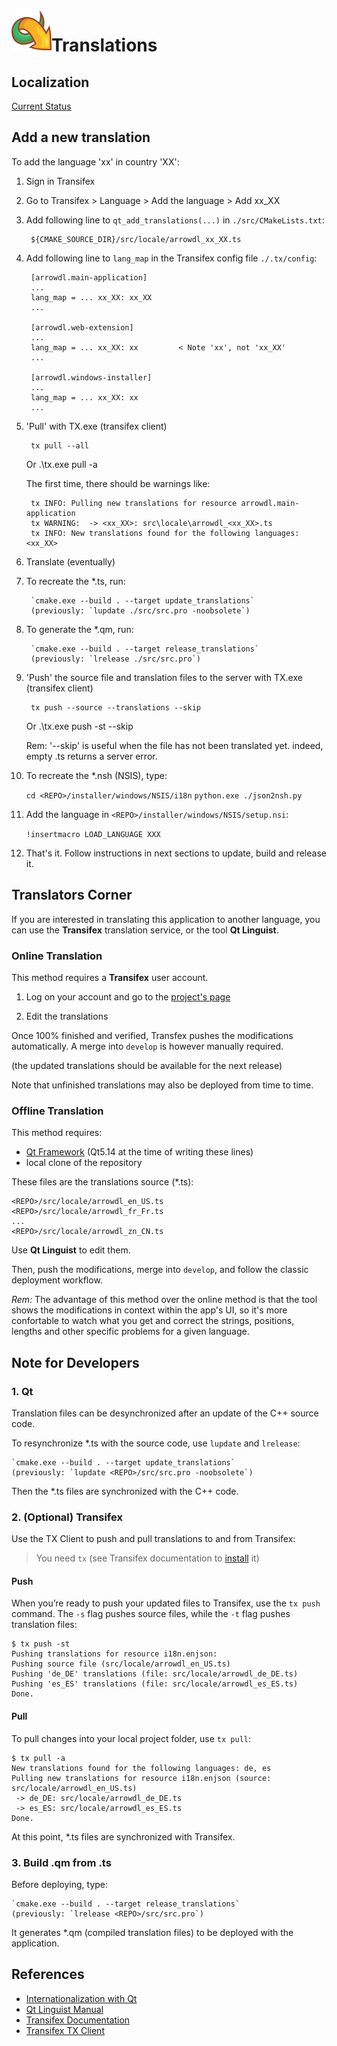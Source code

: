 <img align="left" src="./src/resources/logo/icon64.png">

# Translations

## Localization

[Current Status](http://htmlpreview.github.io/?https://github.com/setvisible/ArrowDL/blob/master/.tx/status.html)


## Add a new translation

To add the language 'xx' in country 'XX':

1. Sign in Transifex

2. Go to Transifex > Language > Add the language > Add xx_XX

3. Add following line to `qt_add_translations(...)` in `./src/CMakeLists.txt`:
        
        ${CMAKE_SOURCE_DIR}/src/locale/arrowdl_xx_XX.ts
        
4. Add following line to `lang_map` in the Transifex config file `./.tx/config`:

        [arrowdl.main-application]
        ...
        lang_map = ... xx_XX: xx_XX
        ...

        [arrowdl.web-extension]
        ...
        lang_map = ... xx_XX: xx         < Note 'xx', not 'xx_XX'
        ...

        [arrowdl.windows-installer]
        ...
        lang_map = ... xx_XX: xx
        ...

5. 'Pull' with TX.exe (transifex client)

        tx pull --all
    Or
        .\tx.exe pull -a

    The first time, there should be warnings like:

        tx INFO: Pulling new translations for resource arrowdl.main-application
        tx WARNING:  -> <xx_XX>: src\locale\arrowdl_<xx_XX>.ts
        tx INFO: New translations found for the following languages:<xx_XX>

6. Translate (eventually)

7. To recreate the *.ts, run:

        `cmake.exe --build . --target update_translations`
        (previously: `lupdate ./src/src.pro -noobsolete`)

8. To generate the *.qm, run:

        `cmake.exe --build . --target release_translations`
        (previously: `lrelease ./src/src.pro`)

9. 'Push' the source file and translation files to the server with TX.exe (transifex client)

        tx push --source --translations --skip
    Or
        .\tx.exe push -st --skip

    Rem: '--skip' is useful when the file has not been translated yet. indeed, empty .ts returns a server error.

10. To recreate the *.nsh (NSIS), type: 

    `cd <REPO>/installer/windows/NSIS/i18n`
    `python.exe ./json2nsh.py`

11. Add the language in `<REPO>/installer/windows/NSIS/setup.nsi`:

    `!insertmacro LOAD_LANGUAGE XXX`

12. That's it. Follow instructions in next sections to update, build and release it.


## Translators Corner

If you are interested in translating this application to another language,
you can use the **Transifex** translation service, or the tool **Qt Linguist**.

### Online Translation

This method requires a **Transifex** user account.

1. Log on your account and go to the [project's page](https://www.transifex.com/arrowdl)

2. Edit the translations

Once 100% finished and verified, Transfex pushes the modifications automatically.
A merge into `develop` is however manually required.

(the updated translations should be available for the next release)

Note that unfinished translations may also be deployed from time to time.


### Offline Translation

This method requires:
- [Qt Framework](https://www.qt.io/) (Qt5.14 at the time of writing these lines)
- local clone of the repository

These files are the translations source (*.ts):

    <REPO>/src/locale/arrowdl_en_US.ts
    <REPO>/src/locale/arrowdl_fr_Fr.ts
    ...
    <REPO>/src/locale/arrowdl_zn_CN.ts


Use **Qt Linguist** to edit them.

Then, push the modifications, merge into `develop`,
and follow the classic deployment workflow.

_Rem:_ The advantage of this method over the online method is that the tool
shows the modifications in context within the app's UI, so it's more
confortable to watch what you get and correct the strings, positions,
lengths and other specific problems for a given language.


## Note for Developers

### 1. Qt

Translation files can be desynchronized after an update of the C++ source code.

To resynchronize *.ts with the source code, use `lupdate` and `lrelease`:

    `cmake.exe --build . --target update_translations`
    (previously: `lupdate <REPO>/src/src.pro -noobsolete`)

Then the *.ts files are synchronized with the C++ code.


### 2. (Optional) Transifex

Use the TX Client to push and pull translations to and from Transifex:

> You need `tx` (see Transifex documentation to [install](https://docs.transifex.com/client/installing-the-client) it)


#### Push

When you’re ready to push your updated files to Transifex, use the `tx push` command.
The `-s` flag pushes source files, while the `-t` flag pushes translation files:

    $ tx push -st
    Pushing translations for resource i18n.enjson:
    Pushing source file (src/locale/arrowdl_en_US.ts)
    Pushing 'de_DE' translations (file: src/locale/arrowdl_de_DE.ts)
    Pushing 'es_ES' translations (file: src/locale/arrowdl_es_ES.ts)
    Done.


#### Pull

To pull changes into your local project folder, use `tx pull`:

    $ tx pull -a
    New translations found for the following languages: de, es
    Pulling new translations for resource i18n.enjson (source: src/locale/arrowdl_en_US.ts)
     -> de_DE: src/locale/arrowdl_de_DE.ts
     -> es_ES: src/locale/arrowdl_es_ES.ts
    Done.

At this point, *.ts files are synchronized with Transifex.


### 3. Build .qm from .ts

Before deploying, type:

    `cmake.exe --build . --target release_translations`
    (previously: `lrelease <REPO>/src/src.pro`)


It generates *.qm (compiled translation files) to be deployed with the application.


## References

- [Internationalization with Qt](https://doc.qt.io/qt-5/internationalization.html)
- [Qt Linguist Manual](https://doc.qt.io/qt-5/qtlinguist-index.html)
- [Transifex Documentation](https://docs.transifex.com/formats/qt-ts)
- [Transifex TX Client](https://docs.transifex.com/transifex-github-integrations/github-tx-client)
